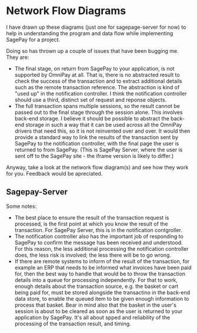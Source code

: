 Network Flow Diagrams
=====================

I have drawn up these diagrams (just one for sagepage-server for now) to help in
understanding the program and data flow while implementing SagePay for a project.

Doing so has thrown up a couple of issues that have been bugging me. They are:

* The final stage, on return from SagePay to your application, is not supported
  by OmniPay at all. That is, there is no abstracted result to check the success
  of the transaction and to extract additional details such as the remote
  transaction reference. The abstraction is kind of "used up" in the notification
  controller. I think the notification controller should use a third, distinct
  set of request and reponse objects.
* The full transaction spans multiple sessions, so the result cannot be passed out
  to the final stage through the session alone. This involves back-end storage.
  I believe it should be possible to abstract the back-end storage in such a way
  that it can be used across all the OmniPay drivers that need this, so it is not
  reinvented over and over. It would then provide a standard way to link the
  results of the transaction sent by SagePay to the notification controller, with
  the final page the user is returned to from SagePay. (This is SagePay Server, where
  the user is sent off to the SagePay site - the iframe version is likely to differ.)

Anyway, take a look at the network flow diagram(s) and see how they work for you.
Feedback would be apreciated.

Sagepay-Server
--------------

Some notes:

* The best place to ensure the result of the transaction request is processed, is the
  first point at which you know the result of the transaction. For SagePay Server, this
  is in the notification contgroller.
* The notification controller also has the important job of responding to SagePay
  to confirm the message has been received and understood. For this reason, the less
  additional processing the notification controller does, the less risk is involved; the
  less there will be to go wrong.
* If there are remote systems to inform of the result of the transaction, for example
  an ERP that needs to be informed what invoices have been paid for, then the best way
  to handle that would be to throw the transaction details into a queue for processing
  independently. For that to work, enough details about the transaction source, e.g. the
  basket or cart being paid for, must be stored alongside the transactino in the back-end
  data store, to enable the queued item to be given enough information to process that
  basket. Bear in mind also that the basket in the user's session is about to be cleared
  as soon as the user is returned to your application by SagePay. It's all about spped and
  reliability of the processing of the transaction result, and timing.

